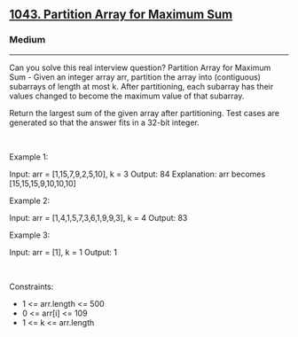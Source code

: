 <h2><a href="https://leetcode.com/problems/partition-array-for-maximum-sum/">1043. Partition Array for Maximum Sum</a></h2><h3>Medium</h3><hr>Can you solve this real interview question? Partition Array for Maximum Sum - Given an integer array arr, partition the array into (contiguous) subarrays of length at most k. After partitioning, each subarray has their values changed to become the maximum value of that subarray.

Return the largest sum of the given array after partitioning. Test cases are generated so that the answer fits in a 32-bit integer.

 

Example 1:


Input: arr = [1,15,7,9,2,5,10], k = 3
Output: 84
Explanation: arr becomes [15,15,15,9,10,10,10]


Example 2:


Input: arr = [1,4,1,5,7,3,6,1,9,9,3], k = 4
Output: 83


Example 3:


Input: arr = [1], k = 1
Output: 1


 

Constraints:

 * 1 <= arr.length <= 500
 * 0 <= arr[i] <= 109
 * 1 <= k <= arr.length